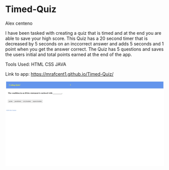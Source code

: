 # Timed-Quiz
Alex centeno

I have been tasked with creating a quiz that is timed and at the end you are able to save your high score. This Quiz has a 20 second timer that is decreased by 5 seconds on an inccorrect answer and adds 5 seconds and 1 point when you get the answer correct. The Quiz has 5 questions and saves the users initial and total points earned at the end of the app. 

Tools Used:
HTML
CSS
JAVA

Link to app: https://mrafcent1.github.io/Timed-Quiz/

![Alt text](/assets/Timed_Quiz.png?raw=true "Quiz")

